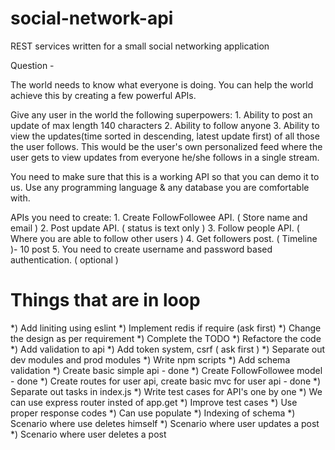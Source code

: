 # social-network-api
REST services written for a small social networking application

Question -

The world needs to know what everyone is doing. You can help the world achieve this by creating a few powerful APIs.

Give any user in the world the following superpowers:
      1. Ability to post an update of max length 140 characters
      2. Ability to follow anyone
      3. Ability to view the updates(time sorted in descending, latest update first) of all those the user follows. This would be the user's own personalized feed where the user gets to view updates from everyone he/she follows in a single stream.

 You need to make sure that this is a working API so that you can demo it to us.  Use any programming language & any database you are comfortable with.

 APIs you need to create:
    1. Create FollowFollowee API. ( Store name and email )
    2. Post update API. ( status is text only )
    3. Follow people API.  ( Where you are able to follow other users )
    4. Get followers post. ( Timeline )- 10 post
    5. You need to create username and password based authentication.  ( optional )


# Things that are in loop
*) Add liniting using eslint
*) Implement redis if require (ask first)
*) Change the design as per requirement
*) Complete the TODO
*) Refactore the code
*) Add validation to api
*) Add token system, csrf ( ask first )
*) Separate out dev modules and prod modules
*) Write npm scripts
*) Add schema validation
*) Create basic simple api - done
*) Create FollowFollowee model - done
*) Create routes for user api, create basic mvc for user api - done
*) Separate out tasks in index.js
*) Write test cases for API's one by one
*) We can use express router insted of app.get
*) Improve test cases
*) Use proper response codes
*) Can use populate
*) Indexing of schema
*) Scenario where use deletes himself
*) Scenario where user updates a post
*) Scenario where user deletes a post


